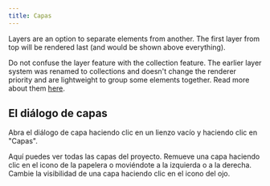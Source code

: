 ```yaml
---
title: Capas
---
```


Layers are an option to separate elements from another.
The first layer from top will be rendered last (and would be shown above everything).

Do not confuse the layer feature with the collection feature. The earlier layer system was renamed to collections and doesn't change the renderer priority and are lightweight to group some elements together. Read more about them [here](../tools/collection).

## El diálogo de capas

Abra el diálogo de capa haciendo clic en un lienzo vacío y haciendo clic en "Capas".

Aquí puedes ver todas las capas del proyecto.
Remueve una capa haciendo clic en el icono de la papelera o moviéndote a la izquierda o a la derecha.
Cambie la visibilidad de una capa haciendo clic en el icono del ojo.
